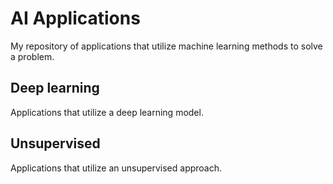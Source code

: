 # AI Applications
My repository of applications that utilize machine learning methods to solve a problem.

## Deep learning
Applications that utilize a deep learning model.

## Unsupervised
Applications that utilize an unsupervised approach.
